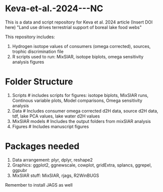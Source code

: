 # Keva-et-al.-2024---NC
This is a data and script repository for Keva et al. 2024 article (Insert DOI here) "Land use drives terrestrial support of boreal lake food webs"

This repository includes:
1. Hydrogen isotope values of consumers (omega corrected), sources, trophic discrimination file
2. R scripts used to run: MixSIAR, isotope biplots, omega sensitivity analysis figures

# Folder Structure
1. Scripts # includes scripts for figures: isotope biplots, MixSIAR runs, Continous variable plots, Model comparisons, Omega sensitivity analysis
2. Data # Includes consumer omega corrected d2H data, source d2H data, tdf, lake PCA values, lake water d2H values
3. MixSIAR models # Includes the output folders from mixSIAR analysis
4. Figures # Includes manuscript figures
   
# Packages needed
1. Data arrangement: plyr, dplyr, reshape2 
2. Graphics: ggplot2, ggnewscale, cowplot, gridExtra, splancs, ggrepel, ggpubr
3. MixSIAR stuff: MixSIAR, rjags, R2WinBUGS

Remember to install JAGS as well
